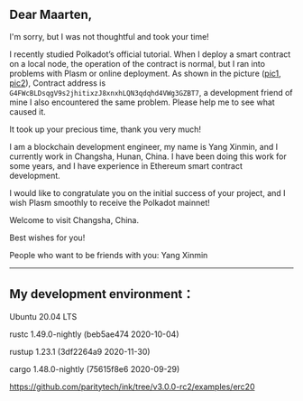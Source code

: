 
## Dear Maarten,

I'm sorry, but I was not thoughtful and took your time!

I recently studied Polkadot’s official tutorial. When I deploy a smart contract on a local node, the operation of the contract is normal, but I ran into problems with Plasm or online deployment. As shown in the picture ([pic1](https://cdn.discordapp.com/attachments/752022746153615361/799528698931052564/unknown.png), [pic2](https://cdn.discordapp.com/attachments/752022746153615361/799528747040505896/unknown.png)), Contract address is `G4FWcBLDsqgV9s2jhitixzJ8xnxhLQN3qdqhd4VWg3GZBT7`, a development friend of mine I also encountered the same problem. Please help me to see what caused it.

It took up your precious time, thank you very much!

I am a blockchain development engineer, my name is Yang Xinmin, and I currently work in Changsha, Hunan, China. I have been doing this work for some years, and I have experience in Ethereum smart contract development.

I would like to congratulate you on the initial success of your project, and I wish Plasm smoothly to receive the Polkadot mainnet!

Welcome to visit Changsha, China.

Best wishes for you!

People who want to be friends with you:
Yang Xinmin



---

## My development environment：

Ubuntu 20.04 LTS

rustc 1.49.0-nightly (beb5ae474 2020-10-04)

rustup 1.23.1 (3df2264a9 2020-11-30)

cargo 1.48.0-nightly (75615f8e6 2020-09-29)

https://github.com/paritytech/ink/tree/v3.0.0-rc2/examples/erc20

